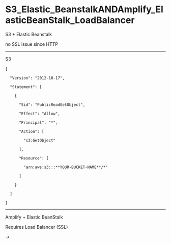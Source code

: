 # S3_Elastic_BeanstalkANDAmplify_ElasticBeanStalk_LoadBalancer

S3 + Elastic Beanstalk

no SSL issue since HTTP 

________________________________________________

S3

   {
   
      "Version": "2012-10-17",
      
      "Statement": [
      
        {
        
          "Sid": "PublicReadGetObject",
          
          "Effect": "Allow",
          
          "Principal": "*",
          
          "Action": [
          
            "s3:GetObject"
            
          ],
          
          "Resource": [
          
            "arn:aws:s3:::**YOUR-BUCKET-NAME**/*"
            
          ]
          
        }
        
      ]
      
    }


_________________________________

Amplify + Elastic BeanStalk 

Requires Load Balancer (SSL)

-> 


